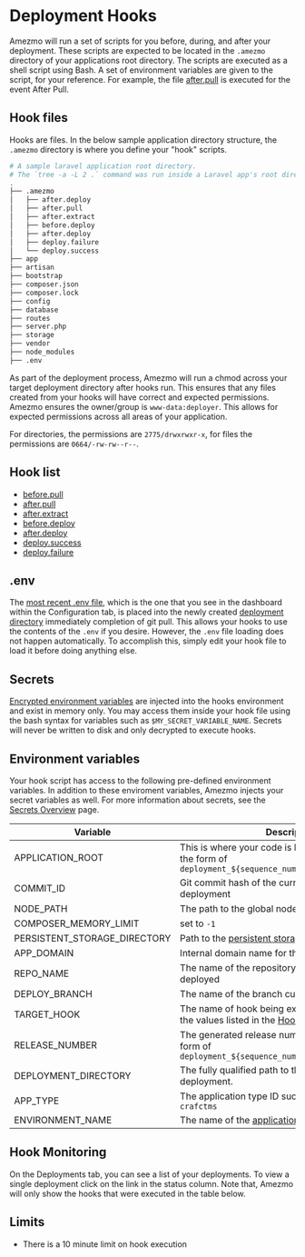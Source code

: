 # Deployment Hooks

Amezmo will run a set of scripts for you before, during, and after your deployment.
These scripts are expected to be located in the `.amezmo` directory of your applications root directory.
The scripts are executed as a shell script using Bash.
A set of environment variables are given to the script, for your reference.
For example, the file [after.pull](/docs/deployments/hooks/after-pull)
is executed for the event After Pull.


## Hook files
Hooks are files.
In the below sample application directory structure, the `.amezmo` directory is where you define your "hook" scripts.


```bash
# A sample laravel application root directory.
# The `tree -a -L 2 .` command was run inside a Laravel app's root directory.
.
├── .amezmo
│   ├── after.deploy
│   ├── after.pull
│   ├── after.extract
│   ├── before.deploy
│   ├── after.deploy
│   ├── deploy.failure
│   └── deploy.success
├── app
├── artisan
├── bootstrap
├── composer.json
├── composer.lock
├── config
├── database
├── routes
├── server.php
├── storage
├── vendor
├── node_modules
├── .env
```

As part of the deployment process, Amezmo will run a chmod across your target deployment directory after hooks run. This ensures that
any files created from your hooks will have correct and expected permissions. Amezmo ensures the owner/group is
`www-data:deployer`. This allows for expected permissions across all areas of your application.


For directories, the permissions are `2775/drwxrwxr-x`, for files the permissions are `0664/-rw-rw--r--`.


## Hook list
- [before.pull](/docs/deployments/hooks/before-pull)
- [after.pull](/docs/deployments/hooks/after-pull)
- [after.extract](/docs/deployments/hooks/after-extract)
- [before.deploy](/docs/deployments/hooks/before-deploy)
- [after.deploy](/docs/deployments/hooks/after-deploy)
- [deploy.success](/docs/deployments/hooks/deploy-success)
- [deploy.failure](/docs/deployments/hooks/deploy-failure)

## .env
The [most recent .env file](/docs/configuration/dotenv), which is the one that you see in the dashboard within the Configuration tab,
is placed into the newly created [deployment directory](/docs/deployments/directories) immediately completion of git pull.
This allows your hooks to use the contents of the `.env` if you desire.
However, the `.env` file loading does not happen automatically.
To accomplish this, simply edit your hook file to load it before doing anything else.

## Secrets
[Encrypted environment variables](/docs/secrets) are injected into the hooks environment
and exist in memory only.
You may access them inside your hook file using the bash syntax
for variables such as `$MY_SECRET_VARIABLE_NAME`.
Secrets will never be written to disk and only decrypted to execute hooks.



## Environment variables
Your hook script has access to the following pre-defined environment variables.
In addition to these enviroment variables, Amezmo injects your secret variables as well. For more 
information about secrets, see the [Secrets Overview](/docs/secrets) page. 


| Variable | Description
-----------|------------
APPLICATION_ROOT      | This is where your code is located on the server in the form of `deployment_${sequence_number}.${short_commit_id}`
COMMIT_ID             | Git commit hash of the currently executing deployment 
NODE_PATH             | The path to the global node.js package binaries
COMPOSER_MEMORY_LIMIT | set to `-1`
PERSISTENT_STORAGE_DIRECTORY   | Path to the [persistent storage](/docs/configuration/storage) directory 
APP_DOMAIN           | Internal domain name for the environmnt
REPO_NAME            | The name of the repository currently being deployed
DEPLOY_BRANCH        | The name of the branch currently being deployed
TARGET_HOOK          | The name of hook being executed. This is one of the values listed in the [Hook list](/docs/deployments/hooks/#hook-list)
RELEASE_NUMBER       | The generated release number. The value is in the form of `deployment_${sequence_number}.${short_commit_id}`
DEPLOYMENT_DIRECTORY | The fully qualified path to the current in progress deployment. 
APP_TYPE             | The application type ID such as `drupal`, `laravel`, or `crafctms`
ENVIRONMENT_NAME     | The name of the [application environment](/docs/environments)

## Hook Monitoring

On the Deployments tab, you can see a list of your deployments.
To view a single deployment click on the link in the status column.
Note that, Amezmo will only show the hooks that were executed in the table below.


## Limits
- There is a 10 minute limit on hook execution
